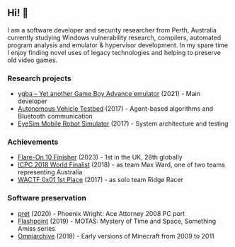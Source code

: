## Hi! 👋

I am a software developer and security researcher from Perth, Australia currently studying Windows vulnerability research, compilers, automated program analysis and emulator & hypervisor development. In my spare time I enjoy finding novel uses of legacy technologies and helping to preserve old video games.

### Research projects
- [ygba – Yet another Game Boy Advance emulator](https://www.youtube.com/watch?v=321BkKWNlRU) (2021) - Main developer
- [Autonomous Vehicle Testbed](https://www.youtube.com/watch?v=mkF-HRc5pqo&t=102s) (2017) - Agent-based algorithms and Bluetooth communication
- [EyeSim Mobile Robot Simulator](https://roblab.org/eyesim/) (2017) - System architecture and testing

### Achievements
- [Flare-On 10 Finisher](https://web.archive.org/web/20231111020510/https://flare-on10.ctfd.io/scoreboard) (2023) - 1st in the UK, 28th globally
- [ICPC 2018 World Finalist](https://news.icpc.global/gallery/?album=2018&team=The+University+of+Western+Australia) (2018) - as team Max Ward, one of two teams representing Australia
- [WACTF 0x01 1st Place](https://www.news.uwa.edu.au/archive/2018011010268/uwa-hosts-perth-first-cyber-security-conference/) (2017) - as solo team Ridge Racer

### Software preservation
- [pret](https://pret.github.io/) (2020) - Phoenix Wright: Ace Attorney 2008 PC port
- [Flashpoint](https://flashpointarchive.org/) (2019) - MOTAS: Mystery of Time and Space, Something Amiss series
- [Omniarchive](https://omniarchive.uk/) (2018) - Early versions of Minecraft from 2009 to 2011
